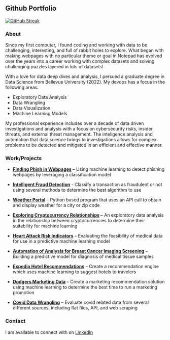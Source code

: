 ## Github Portfolio

[![GitHub Streak](https://github-readme-streak-stats.herokuapp.com/?user=ericdickey480)](https://git.io/streak-stats)

### About
Since my first computer, I found coding and working with data to be challenging, interesting, and full of rabbit holes to explore. What began with making webpages with no particular theme or goal in Notepad has evolved over the years into a career working with complex datasets and solving challenging puzzles layered in lots of datasets! 

With a love for data deep dives and analysis, I persued a graduate degree in Data Science from Bellevue University (2022). My devops has a focus in the following areas:
- Exploratory Data Analysis
- Data Wrangling
- Data Visualization
- Machine Learning Models

My professional experience includes over a decade of data driven investigations and analysis with a focus on cybersecurity risks, insider threats, and external threat management. The inteligence analysis and automation that data science brings to investigations allows for complex problems to be detected and mitigated in an efficient and effective manner.

### Work/Projects
- **[Finding Phish in Webpages](https://github.com/ericdickey480/Finding-Phish)** – Using machine learning to detect phishing webpages by leveraging a classification model

- **[Intelligent Fraud Detection](https://github.com/ericdickey480/Fraud_Prediction)** - Classify a transaction as fraudulent or not using several methods to determine the best algorithm to use

- **[Weather Portal](https://github.com/ericdickey480/Weather-Station)** – Python based program that uses an API call to obtain and display weather for a
city or zip code

- **[Exploring Cryptocurrency Relationships](https://github.com/ericdickey480/Coin-Correlations)** – An exploratory data analysis in the relationship
between cryptocurrencies to determine their suitability for machine learning

- **[Heart Attack Risk Indicators](https://github.com/ericdickey480/Heart-Attack-Prediction)** – Evaluating the feasibility of medical data for use in a predictive
machine learning model

- **[Automation of Analysis for Breast Cancer Imaging Screening](https://github.com/ericdickey480/Automation-of-Analysis-for-Breast-Cancer-Imaging-Screening)** – Building a predictive model for
diagnosis of medical tissue samples

- **[Expedia Hotel Recommendations](https://github.com/ericdickey480/Hotel-Recommendations)** – Create a recommendation engine which uses machine
learning to suggest hotels to travelers

- **[Dodgers Marketing Data](https://github.com/ericdickey480/Dodgers-Marketing-Project)** – Create a marketing recommendation solution using machine learning
to determine the best time to run a marketing promotion

- **[Covid Data Wrangling](https://github.com/ericdickey480/Covid-Data-Wrangling)** – Evaluate covid related data from several different sources, including flat
files, API, and web scraping

### Contact
I am available to connect with on [LinkedIn](https://www.linkedin.com/in/eric-dickey480/)
